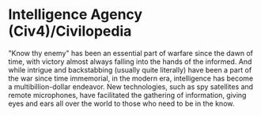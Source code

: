 # Intelligence Agency (Civ4)/Civilopedia

"Know thy enemy" has been an essential part of warfare since the dawn of time, with victory almost always falling into the hands of the informed. And while intrigue and backstabbing (usually quite literally) have been a part of the war since time immemorial, in the modern era, intelligence has become a multibillion-dollar endeavor. New technologies, such as spy satellites and remote microphones, have facilitated the gathering of information, giving eyes and ears all over the world to those who need to be in the know.